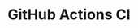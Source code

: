 # GitHub Actions CI

















































































































































































































































































































































































































































































































































































































































































































































































































































































































































































































































































































































































































































































































































































































































































































































































































































































































































































































































































































































































































































































































































































































































































































































































































































































































































































































































































































































